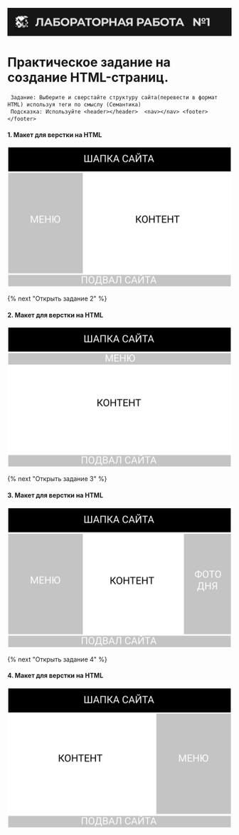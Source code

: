![alt MATE Programming Lab](https://github.com/MATE-Programming/Lab_logo/blob/main/lab_1.svg?raw=true)
# Практическое задание на создание HTML-страниц.
     Задание: Выберите и сверстайте структуру сайта(перевести в формат HTML) используя теги по смыслу (Семантика)
     Подсказка: Используйте <header></header>  <nav></nav> <footer></footer>

#### 1. Макет для верстки на HTML
![alt MATE Programming Lab](https://github.com/MATE-Programming/Lab_logo/blob/main/FER_1/screen_1.png?raw=true)


{% next "Открыть задание 2" %}
#### 2. Макет для верстки на HTML
![alt MATE Programming Lab](https://github.com/MATE-Programming/Lab_logo/blob/main/FER_1/screen_2.png?raw=true)


{% next "Открыть задание 3" %}
#### 3. Макет для верстки на HTML
![alt MATE Programming Lab](https://github.com/MATE-Programming/Lab_logo/blob/main/FER_1/screen_3.png?raw=true)

{% next "Открыть задание 4" %}
#### 4. Макет для верстки на HTML
![alt MATE Programming Lab](https://github.com/MATE-Programming/Lab_logo/blob/main/FER_1/screen_4.png?raw=true)
